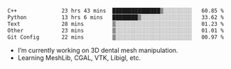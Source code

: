 <!--START_SECTION:waka-->

```txt
C++              23 hrs 43 mins  ███████████████▒░░░░░░░░░   60.85 %
Python           13 hrs 6 mins   ████████▒░░░░░░░░░░░░░░░░   33.62 %
Text             28 mins         ▒░░░░░░░░░░░░░░░░░░░░░░░░   01.23 %
Other            23 mins         ▒░░░░░░░░░░░░░░░░░░░░░░░░   01.01 %
Git Config       22 mins         ▒░░░░░░░░░░░░░░░░░░░░░░░░   00.97 %
```

<!--END_SECTION:waka-->

<!--
**0x11111111/0x11111111** is a ✨ _special_ ✨ repository because its `README.md` (this file) appears on your GitHub profile.

Here are some ideas to get you started:

- 🔭 I’m currently working on ...
- 🌱 I’m currently learning ...
- 👯 I’m looking to collaborate on ...
- 🤔 I’m looking for help with ...
- 💬 Ask me about ...
- 📫 How to reach me: ...
- 😄 Pronouns: ...
- ⚡ Fun fact: ...
-->
- I’m currently working on 3D dental mesh manipulation.
- Learning MeshLib, CGAL, VTK, Libigl, etc.
